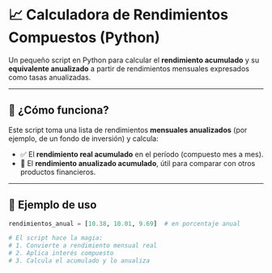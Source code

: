 # 📈 Calculadora de Rendimientos Compuestos (Python)

Un pequeño script en Python para calcular el **rendimiento acumulado** y su **equivalente anualizado** a partir de rendimientos mensuales expresados como tasas anualizadas.

---

## 🧠 ¿Cómo funciona?

Este script toma una lista de rendimientos **mensuales anualizados** (por ejemplo, de un fondo de inversión) y calcula:

- ✅ El **rendimiento real acumulado** en el período (compuesto mes a mes).
- 📅 El **rendimiento anualizado acumulado**, útil para comparar con otros productos financieros.

---

## 🧪 Ejemplo de uso

```python
rendimientos_anual = [10.38, 10.01, 9.69]  # en porcentaje anual

# El script hace la magia:
# 1. Convierte a rendimiento mensual real
# 2. Aplica interés compuesto
# 3. Calcula el acumulado y lo anualiza
